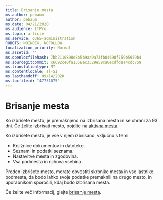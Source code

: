 ```yaml
---
title: Brisanje mesta
ms.author: pebaum
author: pebaum
ms.date: 04/21/2020
ms.audience: ITPro
ms.topic: article
ms.service: o365-administration
ROBOTS: NOINDEX, NOFOLLOW
localization_priority: Normal
ms.assetid: ''
ms.openlocfilehash: 7bb2110898e8b5b9aa9a73fb04698f759b5959b4
ms.sourcegitcommit: c6692ce0fa1358ec3529e59ca0ecdfdea4cdc759
ms.translationtype: MT
ms.contentlocale: sl-SI
ms.lasthandoff: 09/14/2020
ms.locfileid: "47731075"
---
```

# <a name="delete-a-site"></a>Brisanje mesta

Ko izbrišete mesto, je premaknjeno na izbrisana mesta in se ohrani za 93 dni. Če želite izbrisati mesto, pojdite na [aktivna mesta](https://admin.microsoft.com/sharepoint?page=sitemanagement&modern=true). 

Ko izbrišete mesto, je vse v njem izbrisano, vključno s temi:

- Knjižnice dokumentov in datoteke.
- Seznami in podatki seznama.
- Nastavitve mesta in zgodovina.
- Vsa podmesta in njihova vsebina.

Preden izbrišete mesto, morate obvestiti skrbnike mesta in vse lastnike podmesta, da bodo lahko svoje podatke premaknili na drugo mesto, in uporabnikom sporočili, kdaj bodo izbrisana mesta.

Če želite več informacij, glejte [brisanje mesta](https://docs.microsoft.com/sharepoint/delete-site-collection).
